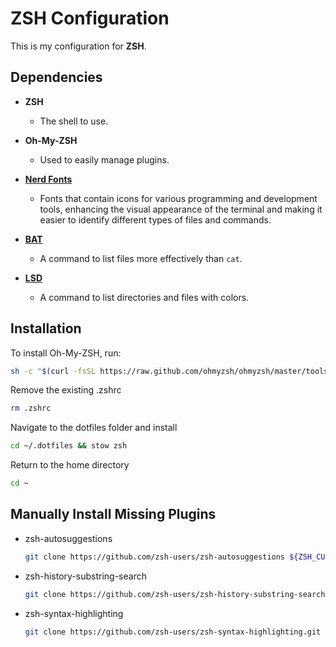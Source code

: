 # ZSH Configuration

This is my configuration for **ZSH**.

Dependencies
-------------

- **ZSH**
  * The shell to use.

- **Oh-My-ZSH**
  * Used to easily manage plugins.

- **[Nerd Fonts](https://github.com/ryanoasis/nerd-fonts)**
  * Fonts that contain icons for various programming and development tools, enhancing the visual appearance of the terminal and making it easier to identify different types of files and commands.

- **[BAT](https://github.com/sharkdp/bat)**
  * A command to list files more effectively than `cat`.

- **[LSD](https://github.com/Peltoche/lsd)**
  * A command to list directories and files with colors.

## Installation

To install Oh-My-ZSH, run:

```bash
sh -c "$(curl -fsSL https://raw.github.com/ohmyzsh/ohmyzsh/master/tools/install.sh)"
```

Remove the existing .zshrc

```bash
rm .zshrc
```

Navigate to the dotfiles folder and install

```bash
cd ~/.dotfiles && stow zsh
```

Return to the home directory

```bash
cd ~
```

Manually Install Missing Plugins
--------------------------------

* zsh-autosuggestions
    ```bash
    git clone https://github.com/zsh-users/zsh-autosuggestions ${ZSH_CUSTOM:-~/.oh-my-zsh/custom}/plugins/zsh-autosuggestions
    ```

* zsh-history-substring-search
    ```bash
    git clone https://github.com/zsh-users/zsh-history-substring-search ${ZSH_CUSTOM:-~/.oh-my-zsh/custom}/plugins/zsh-history-substring-search
    ```

* zsh-syntax-highlighting
    ```bash
    git clone https://github.com/zsh-users/zsh-syntax-highlighting.git ${ZSH_CUSTOM:-~/.oh-my-zsh/custom}/plugins/zsh-syntax-highlighting
    ```
